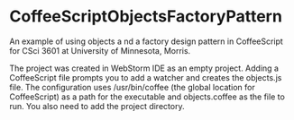 CoffeeScriptObjectsFactoryPattern
=================================

An example of using objects a nd a factory design pattern in CoffeeScript for CSci 3601 at University of Minnesota, Morris.

The project was created in WebStorm IDE as an empty project. Adding a CoffeeScript file prompts you to add a watcher and creates the objects.js file. The configuration uses /usr/bin/coffee (the global location for CoffeeScript) as a path for the executable and objects.coffee as the file to run. You also need to add the project directory. 
